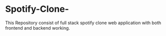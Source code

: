 # Spotify-Clone-
This Repository consist of full stack spotify clone web application with both frontend and backend working.
